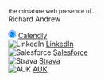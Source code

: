 <small>the miniature web presence of...</small>  
Richard Andrew

<img src="assets/img/calendly.png" alt="Calendly" width="16px" height="16px"> <a href="https://calendly.com/richardandrew/" target="_blank">Calendly</a>  
<img src="assets/img/linkedin.ico" alt="LinkedIn" width="16px" height="16px"> <a href="https://www.linkedin.com/in/richardandrew75/" target="_blank">LinkedIn</a>  
<img src="assets/img/salesforce.ico" alt="Salesforce" width="16px" height="16px"> <a href="https://trailblazer.me/id/randrew8" target="_blank">Salesforce</a>  
<img src="assets/img/strava.ico" alt="Strava" width="16px" height="16px"> <a href="https://www.strava.com/athletes/43333745" target="_blank">Strava</a>  
<img src="assets/img/auk.ico" alt="AUK" width="16px" height="16px"> <a href="https://audax.uk/results?memId=26444" target="_blank">AUK</a>
